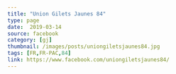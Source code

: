 ```yaml
---
title: "Union Gilets Jaunes 84"
type: page
date:  2019-03-14
source: facebook
category: [gj]
thumbnail: /images/posts/uniongiletsjaunes84.jpg
tags: [FR,FR-PAC,84]
link: https://www.facebook.com/uniongiletsjaunes84/
---
```

